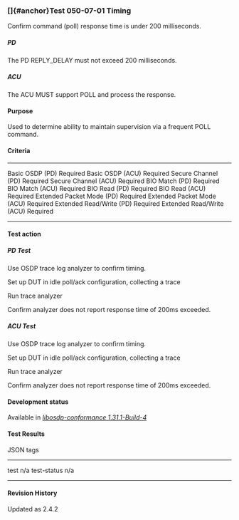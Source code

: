 ### []{#anchor}Test 050-07-01 Timing

Confirm command (poll) response time is under 200 milliseconds.

##### PD

The PD REPLY_DELAY must not exceed 200 milliseconds.

##### ACU

The ACU MUST support POLL and process the response.

#### Purpose

Used to determine ability to maintain supervision via a frequent POLL
command.

#### Criteria

  ---------------------------- ----------
  Basic OSDP (PD)              Required
  Basic OSDP (ACU)             Required
  Secure Channel (PD)          Required
  Secure Channel (ACU)         Required
  BIO Match (PD)               Required
  BIO Match (ACU)              Required
  BIO Read (PD)                Required
  BIO Read (ACU)               Required
  Extended Packet Mode (PD)    Required
  Extended Packet Mode (ACU)   Required
  Extended Read/Write (PD)     Required
  Extended Read/Write (ACU)    Required
  ---------------------------- ----------

#### Test action

##### PD Test

Use OSDP trace log analyzer to confirm timing.

Set up DUT in idle poll/ack configuration, collecting a trace

Run trace analyzer

Confirm analyzer does not report response time of 200ms exceeded.

##### ACU Test

Use OSDP trace log analyzer to confirm timing.

Set up DUT in idle poll/ack configuration, collecting a trace

Run trace analyzer

Confirm analyzer does not report response time of 200ms exceeded.

#### Development status

Available in [*libosdp-conformance
1.31.1-Build-4*](https://github.com/Security-Industry-Association/libosdp-conformance/releases/tag/1.31-4)

#### Test Results

JSON tags

  ------------- -----
  test          n/a
  test-status   n/a
  ------------- -----

#### Revision History

Updated as 2.4.2
